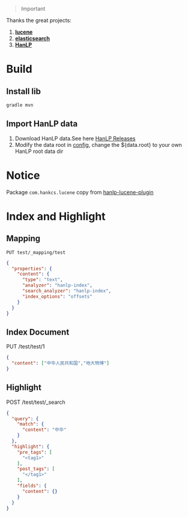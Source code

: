 > Important

Thanks the great projects:
1. [**lucene**](https://github.com/apache/lucene-solr)
2. [**elasticsearch**](https://github.com/elastic/elasticsearch)
3. [**HanLP**](https://github.com/hankcs/HanLP)

# Build

## Install lib
 ```bash
gradle mvn
```

## Import HanLP data

1. Download HanLP data.See here [HanLP Releases](https://github.com/hankcs/HanLP/releases)
2. Modify the data root in [config](config/hanlp.properties), change the ${data.root} to your own HanLP root data dir

# Notice

Package `com.hankcs.lucene` copy from [hanlp-lucene-plugin](https://github.com/hankcs/hanlp-lucene-plugin)

# Index and Highlight

## Mapping


`PUT test/_mapping/test`
```json
{
  "properties": {
    "content": {
      "type": "text",
      "analyzer": "hanlp-index",
      "search_analyzer": "hanlp-index",
      "index_options": "offsets"
    }
  }
}
```

## Index Document

PUT /test/test/1
```json
{
  "content": ["中华人民共和国","地大物博"]
}
```

## Highlight

POST /test/test/_search
```json
{
  "query": {
    "match": {
      "content": "中华"
    }
  },
  "highlight": {
    "pre_tags": [
      "<tag1>"
    ],
    "post_tags": [
      "</tag1>"
    ],
    "fields": {
      "content": {}
    }
  }
}
```


